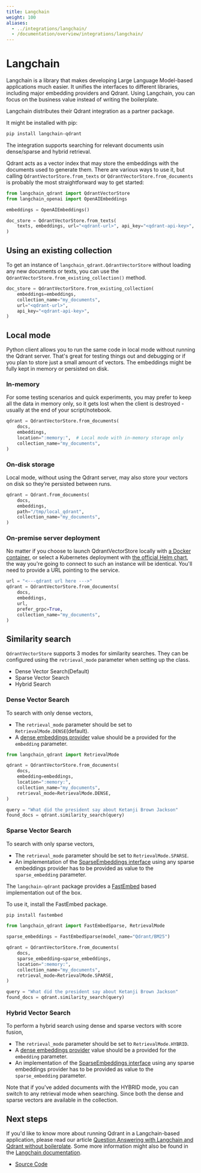 ```yaml
---
title: Langchain
weight: 100
aliases:
  - ../integrations/langchain/
  - /documentation/overview/integrations/langchain/
---
```


# Langchain

Langchain is a library that makes developing Large Language Model-based applications much easier. It unifies the interfaces
to different libraries, including major embedding providers and Qdrant. Using Langchain, you can focus on the business value instead of writing the boilerplate.

Langchain distributes their Qdrant integration as a partner package.

It might be installed with pip:

```bash
pip install langchain-qdrant
```

The integration supports searching for relevant documents usin dense/sparse and hybrid retrieval.

Qdrant acts as a vector index that may store the embeddings with the documents used to generate them. There are various ways to use it, but calling `QdrantVectorStore.from_texts` or `QdrantVectorStore.from_documents` is probably the most straightforward way to get started:

```python
from langchain_qdrant import QdrantVectorStore
from langchain_openai import OpenAIEmbeddings

embeddings = OpenAIEmbeddings()

doc_store = QdrantVectorStore.from_texts(
    texts, embeddings, url="<qdrant-url>", api_key="<qdrant-api-key>", collection_name="texts"
)
```

## Using an existing collection

To get an instance of `langchain_qdrant.QdrantVectorStore` without loading any new documents or texts, you can use the `QdrantVectorStore.from_existing_collection()` method.

```python
doc_store = QdrantVectorStore.from_existing_collection(
    embeddings=embeddings,
    collection_name="my_documents",
    url="<qdrant-url>",
    api_key="<qdrant-api-key>",
)
```

## Local mode

Python client allows you to run the same code in local mode without running the Qdrant server. That's great for testing things
out and debugging or if you plan to store just a small amount of vectors. The embeddings might be fully kept in memory or
persisted on disk.

### In-memory

For some testing scenarios and quick experiments, you may prefer to keep all the data in memory only, so it gets lost when the
client is destroyed - usually at the end of your script/notebook.

```python
qdrant = QdrantVectorStore.from_documents(
    docs,
    embeddings,
    location=":memory:",  # Local mode with in-memory storage only
    collection_name="my_documents",
)
```

### On-disk storage

Local mode, without using the Qdrant server, may also store your vectors on disk so they’re persisted between runs.

```python
qdrant = Qdrant.from_documents(
    docs,
    embeddings,
    path="/tmp/local_qdrant",
    collection_name="my_documents",
)
```

### On-premise server deployment

No matter if you choose to launch QdrantVectorStore locally with [a Docker container](/documentation/guides/installation/), or
select a Kubernetes deployment with [the official Helm chart](https://github.com/qdrant/qdrant-helm), the way you're
going to connect to such an instance will be identical. You'll need to provide a URL pointing to the service.

```python
url = "<---qdrant url here --->"
qdrant = QdrantVectorStore.from_documents(
    docs,
    embeddings,
    url,
    prefer_grpc=True,
    collection_name="my_documents",
)
```

## Similarity search

`QdrantVectorStore` supports 3 modes for similarity searches. They can be configured using the `retrieval_mode` parameter when setting up the class.

- Dense Vector Search(Default)
- Sparse Vector Search
- Hybrid Search

### Dense Vector Search

To search with only dense vectors,

- The `retrieval_mode` parameter should be set to `RetrievalMode.DENSE`(default).
- A [dense embeddings provider](https://python.langchain.com/v0.2/docs/integrations/text_embedding/) value should be a provided for the `embedding` parameter.

```py
from langchain_qdrant import RetrievalMode

qdrant = QdrantVectorStore.from_documents(
    docs,
    embedding=embeddings,
    location=":memory:",
    collection_name="my_documents",
    retrieval_mode=RetrievalMode.DENSE,
)

query = "What did the president say about Ketanji Brown Jackson"
found_docs = qdrant.similarity_search(query)
```

### Sparse Vector Search

To search with only sparse vectors,

- The `retrieval_mode` parameter should be set to `RetrievalMode.SPARSE`.
- An implementation of the [SparseEmbeddings interface](https://github.com/langchain-ai/langchain/blob/master/libs/partners/qdrant/langchain_qdrant/sparse_embeddings.py) using any sparse embeddings provider has to be provided as value to the `sparse_embedding` parameter.

The `langchain-qdrant` package provides a [FastEmbed](https://github.com/qdrant/fastembed) based implementation out of the box.

To use it, install the FastEmbed package.

```sh
pip install fastembed
```

```py
from langchain_qdrant import FastEmbedSparse, RetrievalMode

sparse_embeddings = FastEmbedSparse(model_name="Qdrant/BM25")

qdrant = QdrantVectorStore.from_documents(
    docs,
    sparse_embedding=sparse_embeddings,
    location=":memory:",
    collection_name="my_documents",
    retrieval_mode=RetrievalMode.SPARSE,
)

query = "What did the president say about Ketanji Brown Jackson"
found_docs = qdrant.similarity_search(query)
```

### Hybrid Vector Search

To perform a hybrid search using dense and sparse vectors with score fusion,

- The `retrieval_mode` parameter should be set to `RetrievalMode.HYBRID`.
- A [dense embeddings provider](https://python.langchain.com/v0.2/docs/integrations/text_embedding/) value should be a provided for the `embedding` parameter.
- An implementation of the [SparseEmbeddings interface](https://github.com/langchain-ai/langchain/blob/master/libs/partners/qdrant/langchain_qdrant/sparse_embeddings.py) using any sparse embeddings provider has to be provided as value to the `sparse_embedding` parameter.

Note that if you've added documents with the HYBRID mode, you can switch to any retrieval mode when searching. Since both the dense and sparse vectors are available in the collection.

## Next steps

If you'd like to know more about running Qdrant in a Langchain-based application, please read our article
[Question Answering with Langchain and Qdrant without boilerplate](/articles/langchain-integration/). Some more information
might also be found in the [Langchain documentation](https://python.langchain.com/docs/integrations/vectorstores/qdrant).

- [Source Code](https://github.com/langchain-ai/langchain/tree/master/libs%2Fpartners%2Fqdrant)
